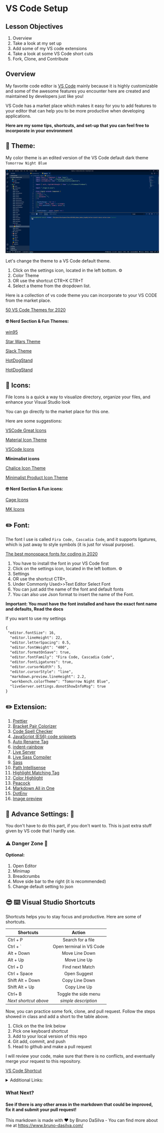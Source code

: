 # VS Code Setup

## Lesson Objectives

1. Overview
2. Take a look at my set up
3. Add some of my VS code extensions
4. Take a look at some VS Code short cuts
5. Fork, Clone, and Contribute

## Overview

My favorite code editor is [ VS Code](https://code.visualstudio.com/) mainly because it is highly customizable and some of the awesome features you encounter here are created and maintained by developers just like you!

VS Code has a market place which makes it easy for you to add features to your editor that can help you to be more productive when developing applications.

**Here are my some tips, shortcuts, and set-up that you can feel free to incorporate in your environment**

## 🎨 Theme:

My color theme is an edited version of the VS Code default dark theme `Tomorrow Night Blue`

![Tomorrow Night Blue](./images/theme.png)

Let's change the theme to a VS Code default theme.

1. Click on the settings icon, located in the left bottom. ⚙️
2. Color Theme
3. OR use the shortcut CTR+K CTR+T
4. Select a theme from the dropdown list.

Here is a collection of vs code theme you can incorporate to your VS CODE from the market place.

[ 50 VS Code Themes for 2020](https://dev.to/thegeoffstevens/50-vs-code-themes-for-2020-45cc)

#### 🤓 Nerd Section & Fun Themes:

[ win95 ](https://marketplace.visualstudio.com/items?itemName=asilva.win95)

[ Star Wars Theme ](https://marketplace.visualstudio.com/items?itemName=NiravAgarwal.star-wars-theme)

[ Slack Theme ](https://marketplace.visualstudio.com/items?itemName=felipe-mendes.slack-theme)

[ HotDogStand ](https://marketplace.visualstudio.com/items?itemName=somekittens.hot-dog-stand)

[ HotDogStand ](https://marketplace.visualstudio.com/items?itemName=somekittens.hot-dog-stand)

## 📁 Icons:

File Icons is a quick a way to visualize directory, organize your files, and enhance your Visual Studio look

You can go directly to the market place for this one.

Here are some suggestions:

[ VSCode Great Icons](https://marketplace.visualstudio.com/items?itemName=emmanuelbeziat.vscode-great-icons)

[ Material Icon Theme](https://marketplace.visualstudio.com/items?itemName=PKief.material-icon-theme)

[ VSCode Icons](https://marketplace.visualstudio.com/items?itemName=vscode-icons-team.vscode-icons)

**Minimalist icons**

[ Chalice Icon Theme](https://marketplace.visualstudio.com/items?itemName=artlaman.chalice-icon-theme)

[ Minimalist Product Icon Theme](https://marketplace.visualstudio.com/items?itemName=ElAnandKumar.el-vsc-product-icon-theme)

#### 🤓 Nerd Section & Fun icons:

[ Cage Icons ](https://marketplace.visualstudio.com/items?itemName=stepanog.cage-icons)

[ MK Icons ](https://marketplace.visualstudio.com/items?itemName=JohnnyReina.MK)

## ✏️ Font:

The font I use is called `Fira Code, Cascadia Code`, and it supports ligatures, which is just away to style symbols (it is just for visual purpose).

[ The best monospace fonts for coding in 2020 ](https://www.creativebloq.com/features/the-best-monospace-fonts-for-coding)

1. You have to install the font in your VS Code first
2. Click on the settings icon, located in the left bottom. ⚙️
3. Settings
4. OR use the shortcut CTR+,
5. Under Commonly Used>>Text Editor Select Font
6. You can just add the name of the font and default fonts
7. You can also use Json format to insert the name of the Font.

**Important: You must have the font installed and have the exact font name and defaults, Read the docs**

If you want to use my settings

```
{
 "editor.fontSize": 16,
  "editor.lineHeight": 22,
  "editor.letterSpacing": 0.5,
  "editor.fontWeight": "400",
  "editor.formatOnSave": true,
  "editor.fontFamily": "Fira Code, Cascadia Code",
  "editor.fontLigatures": true,
  "editor.cursorWidth": 5,
  "editor.cursorStyle": "line",
  "markdown.preview.lineHeight": 2.2,
  "workbench.colorTheme": "Tomorrow Night Blue",
  "liveServer.settings.donotShowInfoMsg": true
}

```

## ✏️ Extension:

1. [ Prettier](https://marketplace.visualstudio.com/items?itemName=esbenp.prettier-vscode)
2. [ Bracket Pair Colorizer ](https://marketplace.visualstudio.com/items?itemName=CoenraadS.bracket-pair-colorizer)
3. [ Code Spell Checker ](https://marketplace.visualstudio.com/items?itemName=streetsidesoftware.code-spell-checker)
4. [ JavaScript (ES6) code snippets ](https://marketplace.visualstudio.com/items?itemName=xabikos.JavaScriptSnippets)
5. [ Auto Rename Tag ](https://marketplace.visualstudio.com/items?itemName=formulahendry.auto-rename-tag)
6. [ indent-rainbow ](https://marketplace.visualstudio.com/items?itemName=oderwat.indent-rainbow)
7. [ Live Server ](https://marketplace.visualstudio.com/items?itemName=ritwickdey.LiveServer)
8. [ Live Sass Compiler ](https://marketplace.visualstudio.com/items?itemName=ritwickdey.live-sass)
9. [ Sass ](https://marketplace.visualstudio.com/items?itemName=Syler.sass-indented)
10. [ Path Intellisense ](https://marketplace.visualstudio.com/items?itemName=christian-kohler.path-intellisense)
11. [Highlight Matching Tag](https://marketplace.visualstudio.com/items?itemName=vincaslt.highlight-matching-tag)
12. [ Color Highlight ](https://marketplace.visualstudio.com/items?itemName=naumovs.color-highlight)
13. [ Peacock](https://marketplace.visualstudio.com/items?itemName=johnpapa.vscode-peacock)
14. [Markdown All in One ](https://marketplace.visualstudio.com/items?itemName=yzhang.markdown-all-in-one)
15. [ DotEnv ](https://marketplace.visualstudio.com/items?itemName=mikestead.dotenv)
16. [Image preview](https://marketplace.visualstudio.com/items?itemName=kisstkondoros.vscode-gutter-preview)

## 🙏 Advance Settings: 🙏

You don't have to do this part, if you don't want to. This is just extra stuff given by VS code that I hardly use.

### ⚠️ Danger Zone 👾

#### Optional:

1.  Open Editor
2.  Minimap
3.  Breadcrumbs
4.  Move side bar to the right (it is recommended)
5.  Change default setting to json

## 😎 ⌨️ Visual Studio Shortcuts

Shortcuts helps you to stay focus and productive. Here are some of shortcuts.

| Shortcuts                           |        Action        |
| ----------------------------------- | :------------------: |
| Ctrl + P                            |  Search for a file   |
| Ctrl + ` | Open terminal in VS Code |
| Alt + Down                          |    Move Line Down    |
| Alt + Up                            |     Move Line Up     |
| Ctrl + D                            |   Find next Match    |
| Ctrl + Space                        |     Open Suggest     |
| Shift Alt + Down                    |    Copy Line Down    |
| Shift Alt + Up                      |     Copy Line Up     |
| Ctrl+ B                             | Toggle the side menu |
| _Next shortcut above_               | _simple description_ |

Now, you can practice some fork, clone, and pull request. Follow the steps showed in class and add a short to the table above.

1. Click on the the link below
2. Pick one keyboard shortcut
3. Add to your local version of this repo
4. Git add, commit, and push
5. Head to github and make a pull request

I will review your code, make sure that there is no conflicts, and eventually merge your request to this repository.

[VS Code Shortcut ](https://code.visualstudio.com/shortcuts/keyboard-shortcuts-windows.pdf)

<details>
<summary>Additional Links:</summary>

[How to make a pull request ](https://docs.github.com/en/github/collaborating-with-issues-and-pull-requests/creating-a-pull-request)

[Difference between Fork and Cloning ](https://github.community/t/the-difference-between-forking-and-cloning-a-repository/10189)

[Markdown cheat sheet](https://www.markdownguide.org/cheat-sheet/)

</details>

### What Next?

#### See if there is any other areas in the markdown that could be improved, fix it and submit your pull request!

This markdown is made with ❤️ by Bruno DaSilva - You can find more about me at https://www.bruno-dasilva.com/
